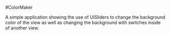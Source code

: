 #ColorMaker

A simple application showing the use of UISliders to change the background color of the view as well as changing the background with switches inside of another view.
